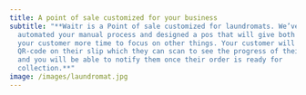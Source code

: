 ```yaml
---
title: A point of sale customized for your business
subtitle: "**Waitr is a Point of sale customized for laundromats. We’ve
  automated your manual process and designed a pos that will give both you and
  your customer more time to focus on other things. Your customer will have a
  QR-code on their slip which they can scan to see the progress of their order
  and you will be able to notify them once their order is ready for
  collection.**"
image: /images/laundromat.jpg
---
```

